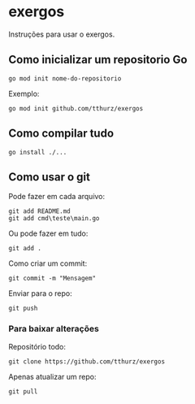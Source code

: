 # exergos

Instruções para usar o exergos.

## Como inicializar um repositorio Go

    go mod init nome-do-repositorio

Exemplo:

    go mod init github.com/tthurz/exergos

## Como compilar tudo

    go install ./...

## Como usar o git

Pode fazer em cada arquivo:

    git add README.md
    git add cmd\teste\main.go

Ou pode fazer em tudo:

    git add . 

Como criar um commit:

    git commit -m "Mensagem"

Enviar para o repo:

    git push

### Para baixar alterações

Repositório todo:

    git clone https://github.com/tthurz/exergos

Apenas atualizar um repo:

    git pull


    
